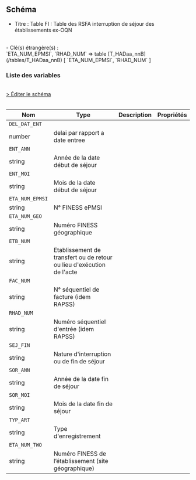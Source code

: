 ## Schéma

- Titre : Table FI : Table des RSFA interruption de séjour des établissements ex-OQN
<br />
- Clé(s) étrangère(s) : <br />
`ETA_NUM_EPMSI`, `RHAD_NUM` => table [T_HADaa_nnB](/tables/T_HADaa_nnB) [ `ETA_NUM_EPMSI`, `RHAD_NUM` ]<br />

### Liste des variables
<br />
<div>
    <a href="https://gitlab.com/healthdatahub/schema-snds/edit/master/schemas/PMSI/PMSI%20HAD/T_HADaa_nnFI.json"  
    arget="_blank" rel="noopener noreferrer">> Éditer le schéma</a>
    <OutboundLink />
</div>
<br />

Nom|Type|Description|Propriétés
-|-|-|-
`DEL_DAT_ENT`|
number|delai par rapport a date entree||
`ENT_ANN`|
string|Année de la date début de séjour||
`ENT_MOI`|
string|Mois de la date début de séjour||
`ETA_NUM_EPMSI`|
string|N° FINESS ePMSI||
`ETA_NUM_GEO`|
string|Numéro FINESS  géographique||
`ETB_NUM`|
string|Etablissement de transfert ou de retour ou lieu d&#x27;exécution de l&#x27;acte||
`FAC_NUM`|
string|N° séquentiel de facture (idem RAPSS)||
`RHAD_NUM`|
string|Numéro séquentiel d&#x27;entrée (idem RAPSS)||
`SEJ_FIN`|
string|Nature d&#x27;interruption ou de fin de séjour||
`SOR_ANN`|
string|Année de la date fin de séjour||
`SOR_MOI`|
string|Mois de la date fin de séjour||
`TYP_ART`|
string|Type d&#x27;enregistrement||
`ETA_NUM_TWO`|
string|Numéro FINESS de l’établissement (site géographique)||

